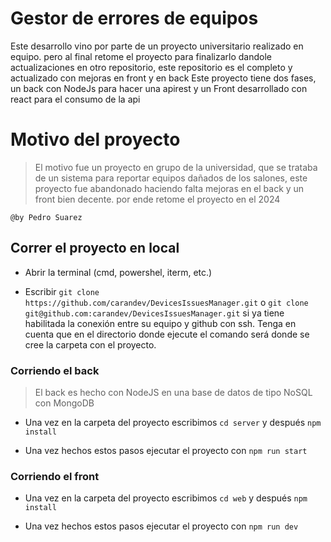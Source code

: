# Gestor de errores de equipos

Este desarrollo vino por parte de un proyecto universitario realizado en equipo. pero al final retome el proyecto para finalizarlo dandole actualizaciones en otro repositorio, este repositorio es el completo y actualizado con mejoras en front y en back
Este proyecto tiene dos fases, un back con NodeJs para hacer una apirest y un Front desarrollado con react para el consumo de la api

# Motivo del proyecto

>El motivo fue un proyecto en grupo de la universidad, que se trataba de un sistema para reportar equipos dañados de los salones, este proyecto fue abandonado haciendo falta mejoras en el back y un front bien decente. por ende retome el proyecto en el 2024 

`@by Pedro Suarez`

## Correr el proyecto en local

- Abrir la terminal (cmd, powershel, iterm, etc.)

- Escribir `git clone https://github.com/carandev/DevicesIssuesManager.git` o `git clone git@github.com:carandev/DevicesIssuesManager.git` si ya tiene
habilitada la conexión entre su equipo y github con ssh. Tenga en cuenta que en el directorio donde ejecute el comando será donde se cree la carpeta
con el proyecto.

### Corriendo el back

>El back es hecho con NodeJS en una base de datos de tipo NoSQL con MongoDB

- Una vez en la carpeta del proyecto escribimos `cd server` y después `npm install`

- Una vez hechos estos pasos ejecutar el proyecto con `npm run start`

### Corriendo el front

- Una vez en la carpeta del proyecto escribimos `cd web` y después `npm install`

- Una vez hechos estos pasos ejecutar el proyecto con `npm run dev`